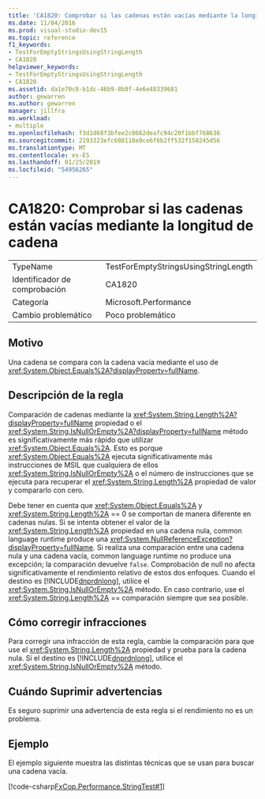 ```yaml
---
title: 'CA1820: Comprobar si las cadenas están vacías mediante la longitud de cadena'
ms.date: 11/04/2016
ms.prod: visual-studio-dev15
ms.topic: reference
f1_keywords:
- TestForEmptyStringsUsingStringLength
- CA1820
helpviewer_keywords:
- TestForEmptyStringsUsingStringLength
- CA1820
ms.assetid: da1e70c8-b1dc-46b9-8b8f-4e6e48339681
author: gewarren
ms.author: gewarren
manager: jillfra
ms.workload:
- multiple
ms.openlocfilehash: f3d1d68f3bfee2c0662deafc94c20f1bbf768636
ms.sourcegitcommit: 2193323efc608118e0ce6f6b2ff532f158245d56
ms.translationtype: MT
ms.contentlocale: es-ES
ms.lasthandoff: 01/25/2019
ms.locfileid: "54956265"
---
```

# <a name="ca1820-test-for-empty-strings-using-string-length"></a>CA1820: Comprobar si las cadenas están vacías mediante la longitud de cadena

|||
|-|-|
|TypeName|TestForEmptyStringsUsingStringLength|
|Identificador de comprobación|CA1820|
|Categoría|Microsoft.Performance|
|Cambio problemático|Poco problemático|

## <a name="cause"></a>Motivo
 Una cadena se compara con la cadena vacía mediante el uso de <xref:System.Object.Equals%2A?displayProperty=fullName>.

## <a name="rule-description"></a>Descripción de la regla
 Comparación de cadenas mediante la <xref:System.String.Length%2A?displayProperty=fullName> propiedad o el <xref:System.String.IsNullOrEmpty%2A?displayProperty=fullName> método es significativamente más rápido que utilizar <xref:System.Object.Equals%2A>. Esto es porque <xref:System.Object.Equals%2A> ejecuta significativamente más instrucciones de MSIL que cualquiera de ellos <xref:System.String.IsNullOrEmpty%2A> o el número de instrucciones que se ejecuta para recuperar el <xref:System.String.Length%2A> propiedad de valor y compararlo con cero.

 Debe tener en cuenta que <xref:System.Object.Equals%2A> y <xref:System.String.Length%2A> == 0 se comportan de manera diferente en cadenas nulas. Si se intenta obtener el valor de la <xref:System.String.Length%2A> propiedad en una cadena nula, common language runtime produce una <xref:System.NullReferenceException?displayProperty=fullName>. Si realiza una comparación entre una cadena nula y una cadena vacía, common language runtime no produce una excepción; la comparación devuelve `false`. Comprobación de null no afecta significativamente el rendimiento relativo de estos dos enfoques. Cuando el destino es [!INCLUDE[dnprdnlong](../code-quality/includes/dnprdnlong_md.md)], utilice el <xref:System.String.IsNullOrEmpty%2A> método. En caso contrario, use el <xref:System.String.Length%2A> == comparación siempre que sea posible.

## <a name="how-to-fix-violations"></a>Cómo corregir infracciones
 Para corregir una infracción de esta regla, cambie la comparación para que use el <xref:System.String.Length%2A> propiedad y prueba para la cadena nula. Si el destino es [!INCLUDE[dnprdnlong](../code-quality/includes/dnprdnlong_md.md)], utilice el <xref:System.String.IsNullOrEmpty%2A> método.

## <a name="when-to-suppress-warnings"></a>Cuándo Suprimir advertencias
 Es seguro suprimir una advertencia de esta regla si el rendimiento no es un problema.

## <a name="example"></a>Ejemplo
 El ejemplo siguiente muestra las distintas técnicas que se usan para buscar una cadena vacía.

 [!code-csharp[FxCop.Performance.StringTest#1](../code-quality/codesnippet/CSharp/ca1820-test-for-empty-strings-using-string-length_1.cs)]